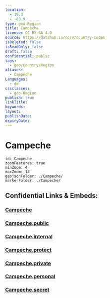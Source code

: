 ```yaml
---
location:
  - 19.3
  - -89.9
type: geo-Region
title: Campeche
license: CC BY-SA 4.0
source: https://datahub.io/core/country-codes
isDeleted: false
isReadOnly: false
draft: false
confidential: public
tags:
  - geo/Country/Region
aliases:
  - Campeche
Languages:
  - de
cssclasses:
  - geo-Region
publish: true
linkTitle:
keywords:
layout:
publishDate:
expiryDate:
---
```


# Campeche

```leaflet
id: Campeche
zoomFeatures: true 
minZoom: 4 
maxZoom: 18
geojsonFolder: ./Campeche/
markerFolder: ./Campeche/
```


## Confidential Links & Embeds: 

### [Campeche](/_Standards/Earth/Continent/America~Central/Mexico/States~Mexico/Campeche.md) 

### [Campeche.public](/_public/Earth/Continent/America~Central/Mexico/States~Mexico/Campeche.public.md) 

### [Campeche.internal](/_internal/Earth/Continent/America~Central/Mexico/States~Mexico/Campeche.internal.md) 

### [Campeche.protect](/_protect/Earth/Continent/America~Central/Mexico/States~Mexico/Campeche.protect.md) 

### [Campeche.private](/_private/Earth/Continent/America~Central/Mexico/States~Mexico/Campeche.private.md) 

### [Campeche.personal](/_personal/Earth/Continent/America~Central/Mexico/States~Mexico/Campeche.personal.md) 

### [Campeche.secret](/_secret/Earth/Continent/America~Central/Mexico/States~Mexico/Campeche.secret.md)

